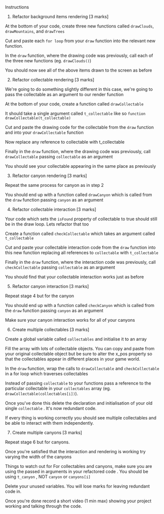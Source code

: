 Instructions
1. Refactor background items rendering [3 marks]

  At the bottom of your code, create three new functions called `drawClouds`, `drawMountains`, and `drawTrees`    

Cut and paste each `for loop` from your `draw` function into the relevant new function.    

In the `draw` function, where the drawing code was previously, call each of the three new functions (eg. `drawClouds()`) 

You should now see all of the above items drawn to the screen as before


2. Refactor collectable rendering [3  marks]

We're going to do something slightly different in this case, we're going to pass the collectable as an argument to our render function

At the bottom of your code, create a function called `drawCollectable`

It should take a single argument called `t_collectable` like so `function drawCollectable(t_collectable)`

Cut and paste the drawing code for the collectable from the `draw` function and into your `drawCollectable` function

Now replace any reference to collectable with t_collectable

Finally in the `draw` function, where the drawing code was previously, call `drawCollectable` passing `collectable` as an argument

You should see your collectable appearing in the same place as previously


3. Refactor canyon rendering [3 marks]

Repeat the same process for canyon as in step 2

You should end up with a function called `drawCanyon` which is called from the `draw` function passing `canyon` as an argument


4. Refactor collectable interaction [3 marks]

 Your code which sets the `isFound` property of collectable to true should still be in the draw loop. Lets refactor that too

Create a function called `checkCollectable` which takes an argument called `t_collectable`

Cut and paste your collectable interaction code from the `draw` function into this new function replacing all references to `collectable` with `t_collectable`

Finally in the `draw` function, where the interaction code was previously, call `checkCollectable` passing `collectable` as an argument

You should find that your collectable interaction works just as before


5. Refactor canyon interaction [3 marks]

 Repeat stage 4 but for the canyon

You should end up with a function called `checkCanyon` which is called from the `draw` function passing `canyon` as an argument

Make sure your canyon interaction works for all of your canyons


6. Create multiple collectables [3 marks]

Create a global variable called `collectables` and initialise it to an array

Fill the array with lots of collectable objects. You can copy and paste from your original collectable object but be sure to alter the x_pos property so that the collectables appear in different places in your game world.

In the `draw` function, wrap the calls to `drawCollectable` and `checkCollectable` in a for loop which traverses collectables

Instead of passing `collectable` to your functions pass a reference to the particular collectable in your `collectables` array (eg. `drawCollectable(collectables[i])`).

Once you've done this delete the declaration and initialisation of your old single `collectable` . It's now redundant code.

If every thing is working correctly you should see multiple collectables and be able to interact with them independently.


7. Create multiple canyons [3 marks]

Repeat stage 6 but for canyons. 

Once you're satisfied that the interaction and rendering is working try varying the width of the canyons

Things to watch out for
For collectables and canyons, make sure you are using the passed in arguments in your refactored code . You should be using `t_canyon` , NOT `canyon` or `canyons[i]`

Delete your unused variables. You will lose marks for leaving redundant code in.



Once you're done record a short video (1 min  max) showing your project working and talking through the code.

